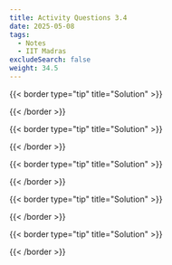 ```yaml
---
title: Activity Questions 3.4
date: 2025-05-08
tags:
  - Notes 
  - IIT Madras
excludeSearch: false
weight: 34.5
---
```



{{< border type="tip" title="Solution" >}}

{{< /border >}}

{{< border type="tip" title="Solution" >}}

{{< /border >}}

{{< border type="tip" title="Solution" >}}

{{< /border >}}

{{< border type="tip" title="Solution" >}}

{{< /border >}}

{{< border type="tip" title="Solution" >}}

{{< /border >}}